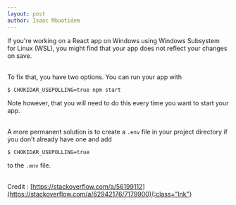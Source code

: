 ```yaml
---
layout: post
author: Isaac Mbuotidem
---
```

If you're working on a React app on Windows using Windows Subsystem for Linux (WSL), you might find that your app does not reflect your changes on save. 

\
To fix that, you have two options. You can run your app with 

`$ CHOKIDAR_USEPOLLING=true npm start` 

Note however, that you will need to do this every time you want to start your app. 

\
A more permanent solution is to create a `.env` file in your project directory if you don't already have one and add

`$ CHOKIDAR_USEPOLLING=true` 

to the `.env` file. 

\
Credit : [https://stackoverflow.com/a/56199112](https://stackoverflow.com/a/62942176/7179900){:class="lnk"}




